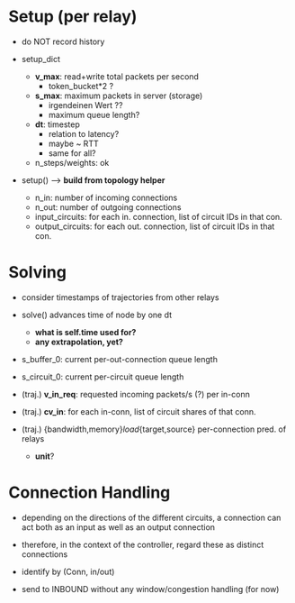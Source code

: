 
# Setup (per relay)

- do NOT record history
- setup_dict
  - **v_max**: read+write total packets per second
    - token_bucket*2 ?
  - **s_max**: maximum packets in server (storage)
    - irgendeinen Wert ??
    - maximum queue length?
  - **dt**: timestep
    - relation to latency?
    - maybe ~ RTT
    - same for all?
  - n_steps/weights: ok

- setup() --> **build from topology helper**
  - n_in:  number of incoming connections
  - n_out: number of outgoing connections
  - input_circuits: for each in. connection, list of circuit IDs in that con.
  - output_circuits: for each out. connection, list of circuit IDs in that con.


# Solving

- consider timestamps of trajectories from other relays
- solve() advances time of node by one dt
  - **what is self.time used for?**
  - **any extrapolation, yet?**

- s_buffer_0: current per-out-connection queue length
- s_circuit_0: current per-circuit queue length
- (traj.) **v_in_req**: requested incoming packets/s (?) per in-conn
- (traj.) **cv_in**: for each in-conn, list of circuit shares of that conn.
- (traj.) {bandwidth,memory}_load_{target,source} per-connection pred. of relays
  - **unit**?

# Connection Handling

- depending on the directions of the different circuits, a connection can act both as an input as well as an output connection
- therefore, in the context of the controller, regard these as distinct connections
- identify by (Conn, in/out)

- send to INBOUND without any window/congestion handling (for now)